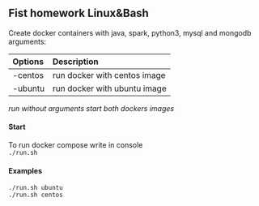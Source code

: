 ## Fist homework Linux&Bash

Create docker containers with java, spark, python3, mysql and mongodb 
arguments:  

Options   | Description
:-------- | :-------
-centos   | run docker with centos image
-ubuntu   | run docker with ubuntu image

*run without arguments start both dockers images*

#### Start
To run docker compose write in console  
`./run.sh`

#### Examples
`./run.sh ubuntu`  
`./run.sh centos`



